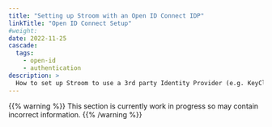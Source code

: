 ```yaml
---
title: "Setting up Stroom with an Open ID Connect IDP"
linkTitle: "Open ID Connect Setup"
#weight:
date: 2022-11-25
cascade:
  tags:
    - open-id
    - authentication
description: >
  How to set up Stroom to use a 3rd party Identity Provider (e.g. KeyCloak, Cognito, etc.) for authentication.
---
```


{{% warning %}}
This section is currently work in progress so may contain incorrect information.
{{% /warning %}}
